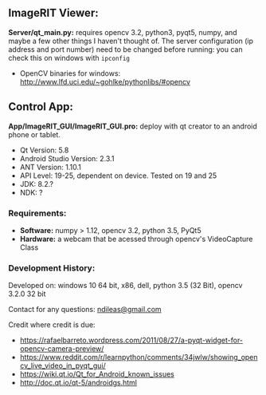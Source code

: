 
## ImageRIT Viewer:
**Server/qt_main.py:** requires opencv 3.2, python3, pyqt5, numpy, and maybe a few other things I haven't thought of. The server configuration (ip address and port number) need to be changed before running: you can check this on windows with `ipconfig`
  - OpenCV binaries for windows: http://www.lfd.uci.edu/~gohlke/pythonlibs/#opencv

## Control App:
**App/ImageRIT_GUI/ImageRIT_GUI.pro:** deploy with qt creator to an android phone or tablet. 
  - Qt Version: 5.8
  - Android Studio Version: 2.3.1
  - ANT Version: 1.10.1
  - API Level: 19-25, dependent on device. Tested on 19 and 25
  - JDK: 8.2.?
  - NDK: ?

### Requirements:
  - **Software:** numpy > 1.12, opencv 3.2, python 3.5, PyQt5
  - **Hardware:** a webcam that be acessed through opencv's VideoCapture Class

### Development History:
Developed on: windows 10 64 bit, x86, dell, python 3.5 (32 Bit), opencv 3.2.0  32 bit

Contact for any questions: ndileas@gmail.com

Credit where credit is due:
  - https://rafaelbarreto.wordpress.com/2011/08/27/a-pyqt-widget-for-opencv-camera-preview/
  - https://www.reddit.com/r/learnpython/comments/34jwlw/showing_opencv_live_video_in_pyqt_gui/
  - https://wiki.qt.io/Qt_for_Android_known_issues
  - http://doc.qt.io/qt-5/androidgs.html
